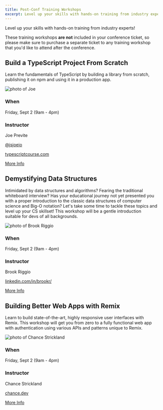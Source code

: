 ```yaml
---
title: Post-Conf Training Workshops
excerpt: Level up your skills with hands-on training from industry experts!
---
```

Level up your skills with hands-on training from industry experts! 

These training workshops **are not** included in your conference ticket, so please make sure to purchase a separate ticket to any training workshop that you'd like to attend after the conference.

<section class="person">
    <h2>Build a TypeScript Project From Scratch</h2>
    <p>Learn the fundamentals of TypeScript by building a library from scratch, publishing it on npm and using it in a production app.</p>
    <!--div class="topics"><div class=js-topic>TypeScript</div></div-->
    <div class="person-info"> 
        <div class="person-photo"><img src="/images/training/joe-previte.jpg" alt="photo of Joe"/></div>
        <div class="person-more">
            <h3>When</h3>
            <p>Friday, Sept 2 (9am - 4pm)</p>
            <h3>Instructor</h3>
            <p>Joe Previte</p>
            <p><i class="fab fa-twitter"></i> <a target="_blank" href="https://twitter.com/jsjoeio">@jsjoeio</a></p>
            <p><i class="fa fa-globe"></i> <a target="_blank" href="https://www.typescriptcourse.com">typescriptcourse.com</a></p>
        </div>
    </div>
</section>

<div class="cta secondary"><a href="/trainings/typescript" aria-label="More info about Build a TypeScript Project From Scratch">More Info</a></div>

<section class="person">
    <h2>Demystifying Data Structures</h2>
    <p>Intimidated by data structures and algorithms? Fearing the traditional whiteboard interview? Has your educational journey not yet presented you with a proper introduction to the classic data structures of computer science and Big-O notation? Let's take some time to tackle these topics and level up your CS skillset! This workshop will be a gentle introduction suitable for devs of all backgrounds.</p>
    <!--div class="topics"><div class=js-topic>TypeScript</div></div-->
    <div class="person-info"> 
        <div class="person-photo"><img src="/images/training/brook-riggio.jpg" alt="photo of Brook Riggio"/></div>
        <div class="person-more">
            <h3>When</h3>
            <p>Friday, Sept 2 (9am - 4pm)</p>
            <h3>Instructor</h3>
            <p>Brook Riggio</p>
            <p><i class="fa fa-globe"></i> <a target="_blank" href="https://www.linkedin.com/in/brookr/">linkedin.com/in/brookr/</a></p>
        </div>
    </div>
</section>

<div class="cta secondary"><a href="/trainings/data-structures" aria-label="More info about Demystifying Data Structures">More Info</a></div>

<section class="person">
    <h2>Building Better Web Apps with Remix</h2>
    <p>Learn to build state-of-the-art, highly responsive user interfaces with Remix. This workshop will get you from zero to a fully functional web app with authentication using various APIs and patterns unique to Remix.</p>
    <!--div class="topics"><div class=js-topic>TypeScript</div></div-->
    <div class="person-info"> 
        <div class="person-photo"><img src="/images/training/chance-strickland.jpg" alt="photo of Chance Strickland"/></div>
        <div class="person-more">
            <h3>When</h3>
            <p>Friday, Sept 2 (9am - 4pm)</p>
            <h3>Instructor</h3>
            <p>Chance Strickland</p>
            <p><i class="fa fa-globe"></i> <a target="_blank" href="https://chance.dev">chance.dev</a></p>
        </div>
    </div>
</section>

<div class="cta secondary"><a href="/trainings/remix" aria-label="More info about Building Better Web Apps with Remix">More Info</a></div>